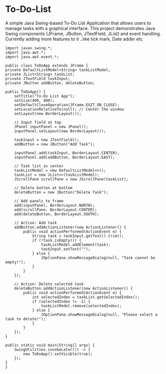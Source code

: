 # To-Do-List
A simple Java Swing-based To-Do List Application that allows users to manage tasks with a graphical interface. This project demonstrates Java Swing components (JFrame, JButton, JTextField, JList) and event handling.   Currently adding more features to it ..like tick mark, Date adder etc

    import javax.swing.*;
    import java.awt.*;
    import java.awt.event.*;

    public class ToDoApp extends JFrame {
    private DefaultListModel<String> taskListModel;
    private JList<String> taskList;
    private JTextField taskInput;
    private JButton addButton, deleteButton;

    public ToDoApp() {
        setTitle("To-Do List App");
        setSize(400, 400);
        setDefaultCloseOperation(JFrame.EXIT_ON_CLOSE);
        setLocationRelativeTo(null); // Center the window
        setLayout(new BorderLayout());

        // Input field at top
        JPanel inputPanel = new JPanel();
        inputPanel.setLayout(new BorderLayout());

        taskInput = new JTextField();
        addButton = new JButton("Add Task");

        inputPanel.add(taskInput, BorderLayout.CENTER);
        inputPanel.add(addButton, BorderLayout.EAST);

        // Task list in center
        taskListModel = new DefaultListModel<>();
        taskList = new JList<>(taskListModel);
        JScrollPane scrollPane = new JScrollPane(taskList);

        // Delete button at bottom
        deleteButton = new JButton("Delete Task");

        // Add panels to frame
        add(inputPanel, BorderLayout.NORTH);
        add(scrollPane, BorderLayout.CENTER);
        add(deleteButton, BorderLayout.SOUTH);

        // Action: Add task
        addButton.addActionListener(new ActionListener() {
            public void actionPerformed(ActionEvent e) {
                String task = taskInput.getText().trim();
                if (!task.isEmpty()) {
                    taskListModel.addElement(task);
                    taskInput.setText("");
                } else {
                    JOptionPane.showMessageDialog(null, "Task cannot be empty!");
                }
            }
        });

        // Action: Delete selected task
        deleteButton.addActionListener(new ActionListener() {
            public void actionPerformed(ActionEvent e) {
                int selectedIndex = taskList.getSelectedIndex();
                if (selectedIndex != -1) {
                    taskListModel.remove(selectedIndex);
                } else {
                    JOptionPane.showMessageDialog(null, "Please select a task to delete!");
                }
            }
        });
    }

    public static void main(String[] args) {
        SwingUtilities.invokeLater(() -> {
            new ToDoApp().setVisible(true);
        });
    }
    }


